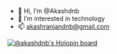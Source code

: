 - 👋 Hi, I’m @Akashdnb
- 👀 I’m interested in technology
- 📫 akashranjandnb@gmail.com

<!---
Akashdnb/Akashdnb is a ✨ special ✨ repository because its `README.md` (this file) appears on your GitHub profile.
You can click the Preview link to take a look at your changes.
--->

[![@akashdnb's Holopin board](https://holopin.me/akashdnb)](https://holopin.io/@akashdnb)

